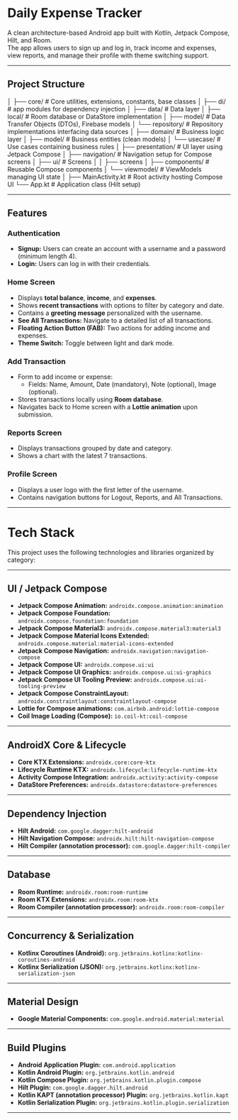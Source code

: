 # Daily Expense Tracker

A clean architecture-based Android app built with Kotlin, Jetpack Compose, Hilt, and Room.  
The app allows users to sign up and log in, track income and expenses, view reports, and manage their profile with theme switching support.

---

## Project Structure

│
├── core/ # Core utilities, extensions, constants, base classes
│
├── di/ # app modules for dependency injection
│
├── data/ # Data layer
│ ├── local/ # Room database or DataStore implementation
│ ├── model/ # Data Transfer Objects (DTOs), Firebase models
│ └── repository/ # Repository implementations interfacing data sources
│
├── domain/ # Business logic layer
│ ├── model/ # Business entities (clean models)
│ └── usecase/ # Use cases containing business rules
│
├── presentation/ # UI layer using Jetpack Compose
│ ├── navigation/ # Navigation setup for Compose screens
│ ├── ui/ # Screens
│ │ ├── screens 
│ ├── components/ # Reusable Compose components
│ └── viewmodel/ # ViewModels managing UI state
│
├── MainActivity.kt # Root activity hosting Compose UI
└── App.kt # Application class (Hilt setup)



---

## Features

### Authentication
- **Signup:** Users can create an account with a username and a password (minimum length 4).
- **Login:** Users can log in with their credentials.
  
### Home Screen
- Displays **total balance**, **income**, and **expenses**.
- Shows **recent transactions** with options to filter by category and date.
- Contains a **greeting message** personalized with the username.
- **See All Transactions:** Navigate to a detailed list of all transactions.
- **Floating Action Button (FAB):** Two actions for adding income and expenses.
- **Theme Switch:** Toggle between light and dark mode.

### Add Transaction
- Form to add income or expense:
  - Fields: Name, Amount, Date (mandatory), Note (optional), Image (optional).
- Stores transactions locally using **Room database**.
- Navigates back to Home screen with a **Lottie animation** upon submission.

### Reports Screen
- Displays transactions grouped by date and category.
- Shows a chart with the latest 7 transactions.

### Profile Screen
- Displays a user logo with the first letter of the username.
- Contains navigation buttons for Logout, Reports, and All Transactions.

---

# Tech Stack

This project uses the following technologies and libraries organized by category:

---

## UI / Jetpack Compose

- **Jetpack Compose Animation:** `androidx.compose.animation:animation`  
- **Jetpack Compose Foundation:** `androidx.compose.foundation:foundation`  
- **Jetpack Compose Material3:** `androidx.compose.material3:material3`  
- **Jetpack Compose Material Icons Extended:** `androidx.compose.material:material-icons-extended`  
- **Jetpack Compose Navigation:** `androidx.navigation:navigation-compose`  
- **Jetpack Compose UI:** `androidx.compose.ui:ui`  
- **Jetpack Compose UI Graphics:** `androidx.compose.ui:ui-graphics`  
- **Jetpack Compose UI Tooling Preview:** `androidx.compose.ui:ui-tooling-preview`  
- **Jetpack Compose ConstraintLayout:** `androidx.constraintlayout:constraintlayout-compose`  
- **Lottie for Compose animations:** `com.airbnb.android:lottie-compose`  
- **Coil Image Loading (Compose):** `io.coil-kt:coil-compose`  

---

## AndroidX Core & Lifecycle

- **Core KTX Extensions:** `androidx.core:core-ktx`  
- **Lifecycle Runtime KTX:** `androidx.lifecycle:lifecycle-runtime-ktx`  
- **Activity Compose Integration:** `androidx.activity:activity-compose`  
- **DataStore Preferences:** `androidx.datastore:datastore-preferences`  

---

## Dependency Injection

- **Hilt Android:** `com.google.dagger:hilt-android`  
- **Hilt Navigation Compose:** `androidx.hilt:hilt-navigation-compose`  
- **Hilt Compiler (annotation processor):** `com.google.dagger:hilt-compiler`  

---

## Database

- **Room Runtime:** `androidx.room:room-runtime`  
- **Room KTX Extensions:** `androidx.room:room-ktx`  
- **Room Compiler (annotation processor):** `androidx.room:room-compiler`  

---

## Concurrency & Serialization

- **Kotlinx Coroutines (Android):** `org.jetbrains.kotlinx:kotlinx-coroutines-android`  
- **Kotlinx Serialization (JSON):** `org.jetbrains.kotlinx:kotlinx-serialization-json`  

---

## Material Design

- **Google Material Components:** `com.google.android.material:material`  

---

## Build Plugins

- **Android Application Plugin:** `com.android.application`  
- **Kotlin Android Plugin:** `org.jetbrains.kotlin.android`  
- **Kotlin Compose Plugin:** `org.jetbrains.kotlin.plugin.compose`  
- **Hilt Plugin:** `com.google.dagger.hilt.android`  
- **Kotlin KAPT (annotation processor) Plugin:** `org.jetbrains.kotlin.kapt`  
- **Kotlin Serialization Plugin:** `org.jetbrains.kotlin.plugin.serialization`  

---


